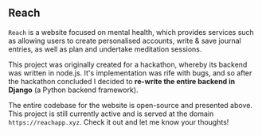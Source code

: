 ## Reach

`Reach` is a website focused on mental health, which provides services such as allowing users to create personalised accounts, write & save journal entries, as well as plan and undertake meditation sessions.

This project was originally created for a hackathon, whereby its backend was written in node.js. It's implementation was rife with bugs, and so after the hackathon concluded I decided to **re-write the entire backend in Django** (a Python backend framework).

The entire codebase for the website is open-source and presented above. This project is still currently active and is served at the domain `https://reachapp.xyz`. Check it out and let me know your thoughts!
